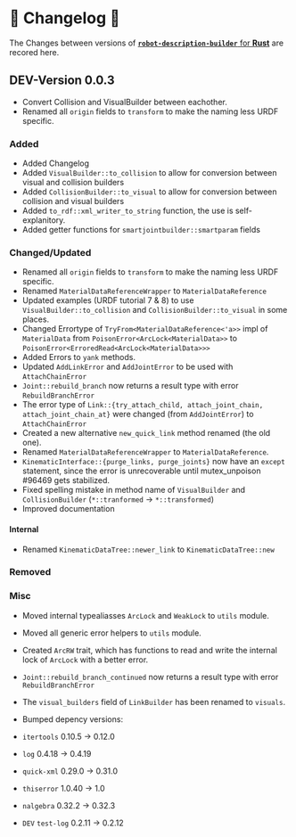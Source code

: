 # 🦀 Changelog 🦀
The Changes between versions of [<b>`robot-description-builder`</b> for <b>Rust</b>](https://github.com/SuperJappie08/robot-description-builder/tree/master/robot-description-builder#robot-description-builder-) are recored here.

## DEV-Version 0.0.3
- Convert Collision and VisualBuilder between eachother.
- Renamed all `origin` fields to `transform` to make the naming less URDF specific.

### Added
- Added Changelog
- Added `VisualBuilder::to_collision` to allow for conversion between visual and collision builders
- Added `CollisionBuilder::to_visual` to allow for conversion between collision and visual builders
- Added `to_rdf::xml_writer_to_string` function, the use is self-explanitory.
- Added getter functions for `smartjointbuilder::smartparam` fields

### Changed/Updated
- Renamed all `origin` fields to `transform` to make the naming less URDF specific.
- Renamed `MaterialDataReferenceWrapper` to `MaterialDataReference`
- Updated examples (URDF tutorial 7 & 8) to use `VisualBuilder::to_collision` and `CollisionBuilder::to_visual` in some places.
- Changed Errortype of `TryFrom<MaterialDataReference<'a>>` impl of `MaterialData` from `PoisonError<ArcLock<MaterialData>>` to `PoisonError<ErroredRead<ArcLock<MaterialData>>>`
- Added Errors to `yank` methods.
- Updated `AddLinkError` and `AddJointError` to be used with `AttachChainError`
- `Joint::rebuild_branch` now returns a result type with error `RebuildBranchError`
- The error type of `Link::{try_attach_child, attach_joint_chain, attach_joint_chain_at}` were changed (from `AddJointError`) to `AttachChainError`
- Created a new alternative `new_quick_link` method renamed (the old one). 
- Renamed `MaterialDataReferenceWrapper` to `MaterialDataReference`.
- `KinematicInterface::{purge_links, purge_joints}` now have an `except` statement, since the error is unrecoverable until mutex_unpoison #96469 gets stabilized.
- Fixed spelling mistake in method name of `VisualBuilder` and `CollisionBuilder` (`*::tranformed` -> `*::transformed`)
- Improved documentation

#### Internal
 - Renamed `KinematicDataTree::newer_link` to `KinematicDataTree::new` 

### Removed
### Misc
- Moved internal typealiasses `ArcLock` and `WeakLock` to `utils` module.
- Moved all generic error helpers to `utils` module.
- Created `ArcRW` trait, which has functions to read and write the internal lock of `ArcLock` with a better error. 
- `Joint::rebuild_branch_continued` now returns a result type with error `RebuildBranchError`
- The `visual_builders` field of `LinkBuilder` has been renamed to `visuals`.


- Bumped depency versions:
 - `itertools` 0.10.5 -> 0.12.0
 - `log` 0.4.18 -> 0.4.19 
 - `quick-xml` 0.29.0 -> 0.31.0
 - `thiserror` 1.0.40 -> 1.0
 - `nalgebra` 0.32.2 -> 0.32.3
 - `DEV` `test-log` 0.2.11 -> 0.2.12